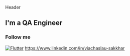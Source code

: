   Header

  ## I'm a QA Engineer

  ### Follow me
[![Flutter](https://img.shields.io/badge/Linkedin-0e76a8?style=flat-square&logo=linkedin)](https://www.linkedin.com/in/viachaslau-sakkhar)
<a href="https://www.linkedin.com/in/viachaslau-sakkhar" target="_blank">https://www.linkedin.com/in/viachaslau-sakkhar</a>
